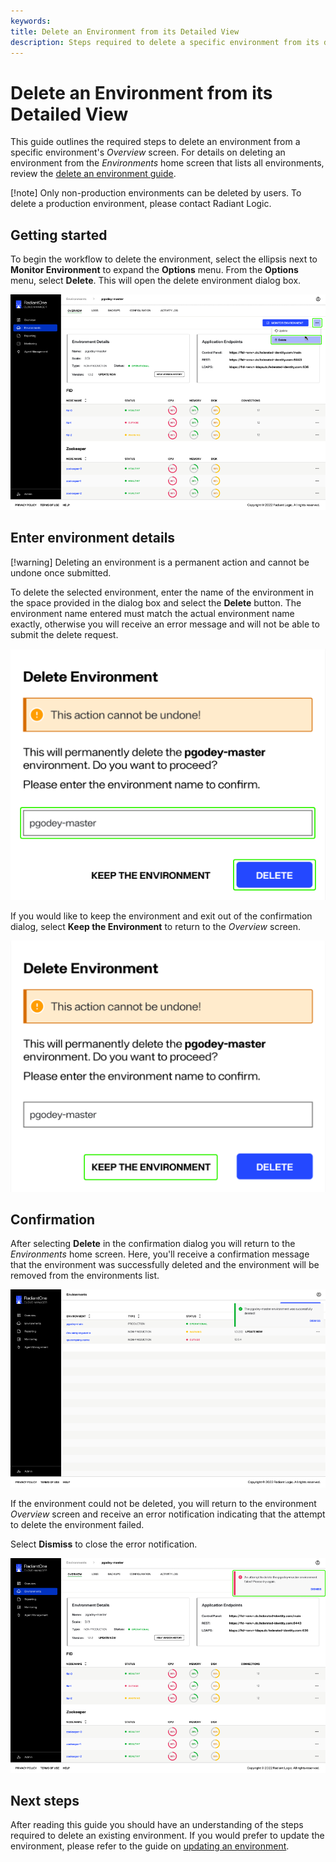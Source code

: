 ```yaml
---
keywords:
title: Delete an Environment from its Detailed View
description: Steps required to delete a specific environment from its detailed view
---
```

# Delete an Environment from its Detailed View

This guide outlines the required steps to delete an environment from a specific environment's *Overview* screen. For details on deleting an environment from the *Environments* home screen that lists all environments, review the [delete an environment guide](../environment-overview/delete-an-environment.md).

[!note] Only non-production environments can be deleted by users. To delete a production environment, please contact Radiant Logic.

## Getting started

To begin the workflow to delete the environment, select the ellipsis next to **Monitor Environment** to expand the **Options** menu. From the **Options** menu, select **Delete**. This will open the delete environment dialog box.

![image description](images/delete-options.png)

## Enter environment details

[!warning] Deleting an environment is a permanent action and cannot be undone once submitted.

To delete the selected environment, enter the name of the environment in the space provided in the dialog box and select the **Delete** button. The environment name entered must match the actual environment name exactly, otherwise you will receive an error message and will not be able to submit the delete request.

![image description](../environment-overview/images/delete-enter-name.png)

If you would like to keep the environment and exit out of the confirmation dialog, select **Keep the Environment** to return to the *Overview*  screen.

![image description](../environment-overview/images/delete-keep-env.png)

## Confirmation

After selecting **Delete** in the confirmation dialog you will return to the *Environments* home screen. Here, you'll receive a confirmation message that the environment was successfully deleted and the environment will be removed from the environments list.

![image description](../environment-overview/images/delete-success.png)

If the environment could not be deleted, you will return to the environment *Overview* screen and receive an error notification indicating that the attempt to delete the environment failed.

Select **Dismiss** to close the error notification.

![image description](images/delete-failed.png)

## Next steps

After reading this guide you should have an understanding of the steps required to delete an existing environment. If you would prefer to update the environment, please refer to the guide on [updating an environment](update-an-environment.md).
